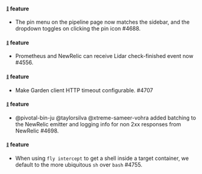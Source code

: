 #### <sub><sup><a name="4688" href="#4688">:link:</a></sup></sub> feature

* The pin menu on the pipeline page now matches the sidebar, and the dropdown toggles on clicking the pin icon #4688.

#### <sub><sup><a name="4556" href="#4556">:link:</a></sup></sub> feature

* Prometheus and NewRelic can receive Lidar check-finished event now #4556.

#### <sub><sup><a name="4707" href="#4707">:link:</a></sup></sub> feature

* Make Garden client HTTP timeout configurable. #4707

#### <sub><sup><a name="4698" href="#4698">:link:</a></sup></sub> feature

* @pivotal-bin-ju @taylorsilva @xtreme-sameer-vohra added batching to the NewRelic emitter and logging info for non 2xx responses from NewRelic #4698.

#### <sub><sup><a name="4755" href="#4755">:link:</a></sup></sub> feature

* When using `fly intercept` to get a shell inside a target container, we default to the more ubiquitous `sh` over `bash` #4755.

